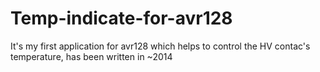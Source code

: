 # Temp-indicate-for-avr128
It's my first application for avr128 which helps to control the HV contac's temperature,
has been written in ~2014

